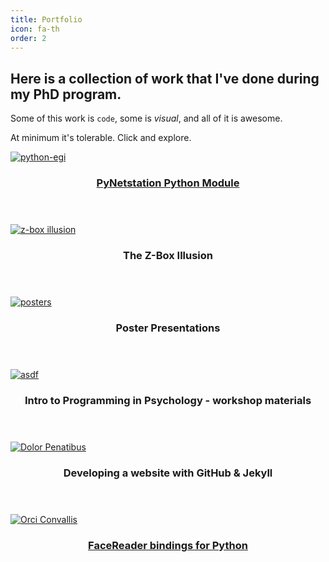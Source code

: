 ```yaml
---
title: Portfolio
icon: fa-th
order: 2
---
```



## Here is a collection of work that I've done during my PhD program.
Some of this work is `code`, some is *visual*, and all of it is awesome.

At minimum it's tolerable. Click and explore.

<div class="row">
  <div class="4u 12u$(mobile)">
    <div class="item">
        <a href="https://github.com/imnotamember/python-egi" class="image fit">
        <img src="assets/images/pic02.jpg" alt="python-egi">
      <header><h3>PyNetstation Python Module</h3></header></a>
    </div>
    <div class="item">
      <a href="z-box_videos" class="image fit">
        <img src="assets/images/pic03.jpg" alt="z-box illusion" />
      </a>
      <header><h3>The Z-Box Illusion
    </h3></header></div>
  </div>
  <div class="4u 12u$(mobile)">
    <div class="item">
      <a href="posters" class="image fit">
        <img src="assets/images/pic04.jpg" alt="posters" />
      </a>
      <header><h3>Poster Presentations
    </h3></header></div>
    <div class="item">
      <a href="http://imnotamember.github.io/Programming-Workshop/" class="image fit">
        <img src="assets/images/pic05.jpg" alt="asdf" />
      </a>
      <header><h3>Intro to Programming in Psychology - workshop materials
    </h3></header></div>
  </div>
  <div class="4u 12u$(mobile)">
    <div class="item">
      <a href="making_github_jekyll_pages" class="image fit">
        <img src="assets/images/pic06.jpg" alt="Dolor Penatibus" />
      </a>
      <header>
        <h3>Developing a website with GitHub & Jekyll</h3>
      </header>
    </div>
    <div class="item">
      <a href="http://imnotamember.github.io/FaceReader-PythonBindings/" class="image fit">
        <img src="assets/images/pic07.jpg" alt="Orci Convallis" />
          <header>
              <h3>FaceReader bindings for Python</h3>
          </header>
        </a>
      </div>
  </div>
</div>
